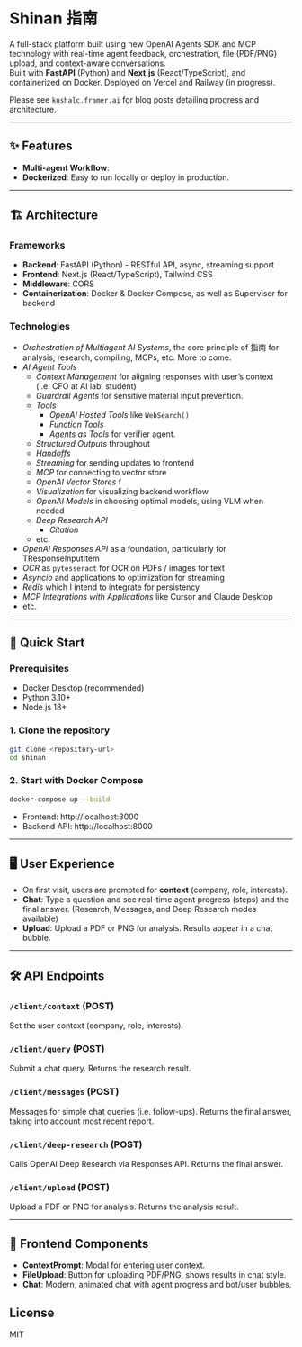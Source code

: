 # Shinan 指南

A full-stack platform built using new OpenAI Agents SDK and MCP technology with real-time agent feedback, orchestration, file (PDF/PNG) upload, and context-aware conversations.  
Built with **FastAPI** (Python) and **Next.js** (React/TypeScript), and containerized on Docker. Deployed on Vercel and Railway (in progress).

Please see `kushalc.framer.ai` for blog posts detailing progress and architecture.

---

## ✨ Features

- **Multi-agent Workflow**: 
- **Dockerized**: Easy to run locally or deploy in production.

---

## 🏗️ Architecture

### Frameworks
- **Backend**: FastAPI (Python) - RESTful API, async, streaming support
- **Frontend**: Next.js (React/TypeScript), Tailwind CSS 
- **Middleware**: CORS
- **Containerization**: Docker & Docker Compose, as well as Supervisor for backend

### Technologies
- *Orchestration of Multiagent AI Systems*, the core principle of 指南 for analysis, research, compiling, MCPs, etc. More to come.
- *AI Agent Tools*
    - *Context Management* for aligning responses with user’s context (i.e. CFO at AI lab, student)
    - *Guardrail Agents* for sensitive material input prevention.
    - *Tools*
        - *OpenAI Hosted Tools* like `WebSearch()`
        - *Function Tools*
        - *Agents as Tools* for verifier agent.
    - *Structured Outputs* throughout
    - *Handoffs*
    - *Streaming* for sending updates to frontend
    - *MCP* for connecting to vector store
    - *OpenAI Vector Stores* f
    - *Visualization* for visualizing backend workflow
    - *OpenAI Models* in choosing optimal models, using VLM when needed
    - *Deep Research API*
        - *Citation*
    - etc.
- *OpenAI Responses API* as a foundation, particularly for TResponseInputItem
- *OCR* as `pytesseract` for OCR on PDFs / images for text
- *Asyncio* and applications to optimization for streaming
- *Redis* which I intend to integrate for persistency
- *MCP Integrations with Applications* like Cursor and Claude Desktop
- etc.

---

## 🚀 Quick Start

### Prerequisites

- Docker Desktop (recommended)
- Python 3.10+
- Node.js 18+

### 1. Clone the repository

```bash
git clone <repository-url>
cd shinan
```

### 2. Start with Docker Compose

```bash
docker-compose up --build
```

- Frontend: http://localhost:3000
- Backend API: http://localhost:8000

---

## 🖥️ User Experience

- On first visit, users are prompted for **context** (company, role, interests).
- **Chat**: Type a question and see real-time agent progress (steps) and the final answer. (Research, Messages, and Deep Research modes available)
- **Upload**: Upload a PDF or PNG for analysis. Results appear in a chat bubble.

---

## 🛠️ API Endpoints

### `/client/context` (POST)
Set the user context (company, role, interests).

### `/client/query` (POST)
Submit a chat query. Returns the research result.

### `/client/messages` (POST)
Messages for simple chat queries (i.e. follow-ups). Returns the final answer, taking into account most recent report.

### `/client/deep-research` (POST)
Calls OpenAI Deep Research via Responses API. Returns the final answer.

### `/client/upload` (POST)
Upload a PDF or PNG for analysis. Returns the analysis result.

---

## 🧩 Frontend Components

- **ContextPrompt**: Modal for entering user context.
- **FileUpload**: Button for uploading PDF/PNG, shows results in chat style.
- **Chat**: Modern, animated chat with agent progress and bot/user bubbles.

## License

MIT
